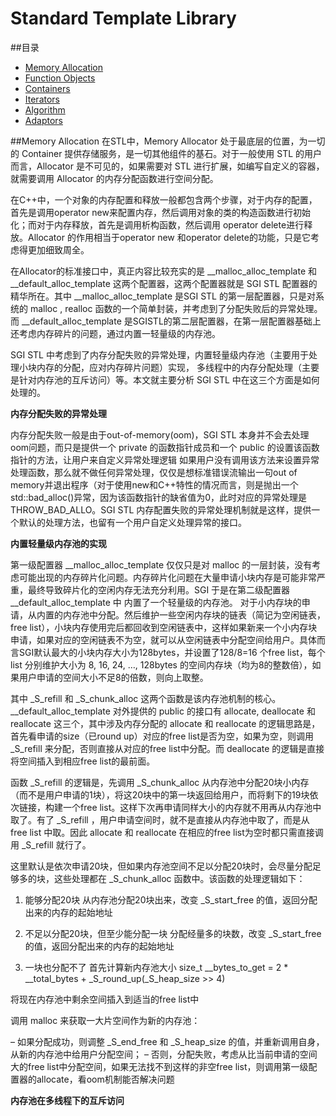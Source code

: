 Standard Template Library
===
##<a name="index"/>目录
* [Memory Allocation](#distribution)
* [Function Objects](#title)
* [Containers](#text)
* [Iterators](#text)
* [Algorithm](#text)
* [Adaptors](#text)

##<a name="distribution"/>Memory Allocation
  在STL中，Memory Allocator 处于最底层的位置，为一切的 Container 提供存储服务，是一切其他组件的基石。对于一般使用 STL 的用户而言，Allocator 是不可见的，如果需要对 STL 进行扩展，如编写自定义的容器，就需要调用 Allocator 的内存分配函数进行空间分配。
  
在C++中，一个对象的内存配置和释放一般都包含两个步骤，对于内存的配置，首先是调用operator new来配置内存，然后调用对象的类的构造函数进行初始化；而对于内存释放，首先是调用析构函数，然后调用 operator delete进行释放。Allocator 的作用相当于operator new 和operator delete的功能，只是它考虑得更加细致周全。

在Allocator的标准接口中，真正内容比较充实的是 __malloc_alloc_template 和 __default_alloc_template 这两个配置器，这两个配置器就是 SGI STL 配置器的精华所在。其中 __malloc_alloc_template 是SGI STL 的第一层配置器，只是对系统的 malloc , realloc 函数的一个简单封装，并考虑到了分配失败后的异常处理。而 __default_alloc_template 是SGISTL的第二层配置器，在第一层配置器基础上还考虑内存碎片的问题，通过内置一轻量级的内存池。

SGI STL 中考虑到了内存分配失败的异常处理，内置轻量级内存池（主要用于处理小块内存的分配，应对内存碎片问题）实现， 多线程中的内存分配处理（主要是针对内存池的互斥访问）等。本文就主要分析 SGI STL 中在这三个方面是如何处理的。

__内存分配失败的异常处理__

内存分配失败一般是由于out-of-memory(oom)，SGI STL 本身并不会去处理oom问题，而只是提供一个 private 的函数指针成员和一个 public 的设置该函数指针的方法，让用户来自定义异常处理逻辑
如果用户没有调用该方法来设置异常处理函数，那么就不做任何异常处理，仅仅是想标准错误流输出一句out of memory并退出程序（对于使用new和C++特性的情况而言，则是抛出一个std::bad_alloc()异常，因为该函数指针的缺省值为0，此时对应的异常处理是 THROW_BAD_ALLO。SGI STL 内存配置失败的异常处理机制就是这样，提供一个默认的处理方法，也留有一个用户自定义处理异常的接口。

__内置轻量级内存池的实现__

第一级配置器 __malloc_alloc_template 仅仅只是对 malloc 的一层封装，没有考虑可能出现的内存碎片化问题。内存碎片化问题在大量申请小块内存是可能非常严重，最终导致碎片化的空闲内存无法充分利用。SGI 于是在第二级配置器 __default_alloc_template 中 内置了一个轻量级的内存池。 对于小内存块的申请，从内置的内存池中分配。然后维护一些空闲内存块的链表（简记为空闲链表，free list），小块内存使用完后都回收到空闲链表中，这样如果新来一个小内存块申请，如果对应的空闲链表不为空，就可以从空闲链表中分配空间给用户。具体而言SGI默认最大的小块内存大小为128bytes，并设置了128/8=16 个free list，每个list 分别维护大小为 8, 16, 24, …, 128bytes 的空间内存块（均为8的整数倍），如果用户申请的空间大小不足8的倍数，则向上取整。

其中 _S_refill 和 _S_chunk_alloc 这两个函数是该内存池机制的核心。 __default_alloc_template 对外提供的 public 的接口有 allocate, deallocate 和 reallocate 这三个，其中涉及内存分配的 allocate 和 reallocate 的逻辑思路是，首先看申请的size（已round up）对应的free list是否为空，如果为空，则调用 _S_refill 来分配，否则直接从对应的free list中分配。而 deallocate 的逻辑是直接将空间插入到相应free list的最前面。

函数 _S_refill 的逻辑是，先调用 _S_chunk_alloc 从内存池中分配20块小内存（而不是用户申请的1块），将这20块中的第一块返回给用户，而将剩下的19块依次链接，构建一个free list。这样下次再申请同样大小的内存就不用再从内存池中取了。有了 _S_refill ，用户申请空间时，就不是直接从内存池中取了，而是从 free list 中取。因此 allocate 和 reallocate 在相应的free list为空时都只需直接调用 _S_refill 就行了。

这里默认是依次申请20块，但如果内存池空间不足以分配20块时，会尽量分配足够多的块，这些处理都在 _S_chunk_alloc 函数中。该函数的处理逻辑如下：

1) 能够分配20块
从内存池分配20块出来，改变 _S_start_free 的值，返回分配出来的内存的起始地址

2) 不足以分配20块，但至少能分配一块
分配经量多的块数，改变 _S_start_free 的值，返回分配出来的内存的起始地址

3) 一块也分配不了
首先计算新内存池大小 size_t __bytes_to_get = 2 * __total_bytes + _S_round_up(_S_heap_size >> 4)

将现在内存池中剩余空间插入到适当的free list中

调用 malloc 来获取一大片空间作为新的内存池：

– 如果分配成功，则调整 _S_end_free 和 _S_heap_size 的值，并重新调用自身，从新的内存池中给用户分配空间； – 否则，分配失败，考虑从比当前申请的空间大的free list中分配空间，如果无法找不到这样的非空free list，则调用第一级配置器的allocate，看oom机制能否解决问题


__内存池在多线程下的互斥访问__

